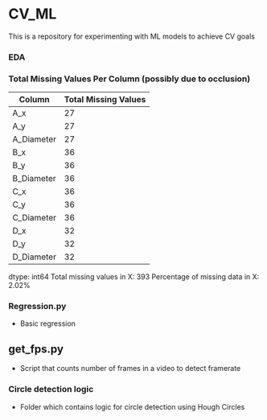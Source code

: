 # CV_ML
This is a repository for experimenting with ML models to achieve CV goals

### EDA

### Total Missing Values Per Column (possibly due to occlusion)

| Column        | Total Missing Values |
|---------------|----------------|
| A_x           | 27             |
| A_y           | 27             |
| A_Diameter    | 27             |
| B_x           | 36             |
| B_y           | 36             |
| B_Diameter    | 36             |
| C_x           | 36             |
| C_y           | 36             |
| C_Diameter    | 36             |
| D_x           | 32             |
| D_y           | 32             |
| D_Diameter    | 32             |

dtype: int64
Total missing values in X: 393
Percentage of missing data in X: 2.02%

### Regression.py

- Basic regression
  
## get_fps.py

- Script that counts number of frames in a video to detect framerate

### Circle detection logic 
- Folder which contains logic for circle detection using Hough Circles
